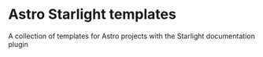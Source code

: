 # Astro Starlight templates

A collection of templates for Astro projects with the Starlight documentation plugin


